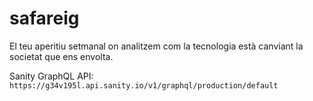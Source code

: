 # safareig

El teu aperitiu setmanal on analitzem com la tecnologia està canviant la societat que ens envolta.

Sanity GraphQL API: `https://g34v195l.api.sanity.io/v1/graphql/production/default`
